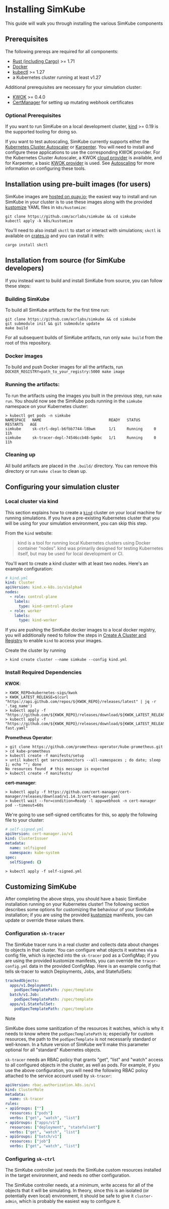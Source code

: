 <!--
project: SimKube
template: docs.html
-->

# Installing SimKube

This guide will walk you through installing the various SimKube components

## Prerequisites

The following prereqs are required for all components:

- [Rust (including Cargo)](https://www.rust-lang.org/learn/get-started) >= 1.71
- [Docker](https://docs.docker.com/get-started/)
- [kubectl](https://kubernetes.io/docs/tasks/tools/) >= 1.27
- a Kubernetes cluster running at least v1.27

Additional prerequisites are necessary for your simulation cluster:

- [KWOK](https://kwok.sigs.k8s.io) >= 0.4.0
- [CertManager](https://cert-manager.io) for setting up mutating webhook certificates

### Optional Prerequisites

If you want to run SimKube on a local development cluster, [kind](https://kind.sigs.k8s.io) >= 0.19 is the supported
tooling for doing so.

If you want to test autoscaling, SimKube currently supports either the [Kubernetes Cluster Autoscaler](https://github.com/kubernetes/autoscaler)
or [Karpenter](https://karpenter.sh).  You will need to install and configure these applications to use the
corresponding KWOK provider.  For the Kubernetes Cluster Autoscaler, a KWOK [cloud provider](https://github.com/kubernetes/autoscaler/tree/master/cluster-autoscaler/cloudprovider/kwok)
is available, and for Karpenter, a basic [KWOK provider](https://github.com/kubernetes-sigs/karpenter/tree/main/kwok) is
used.  See [Autoscaling](../adv/autoscaling.md) for more information on configuring these tools.

## Installation using pre-built images (for users)

SimKube images are [hosted on quay.io](https://quay.io/organization/appliedcomputing); the easiest way to install and
run SimKube in your cluster is to use these images along with the provided [kustomize](https://kubernetes.io/docs/tasks/manage-kubernetes-objects/kustomization/)
YAML files in `k8s/kustomize`:

```
git clone https://github.com/acrlabs/simkube && cd simkube
kubectl apply -k k8s/kustomize
```

You'll need to also install `skctl` to start or interact with simulations; `skctl` is available on
[crates.io](https://crates.io/crates/skctl) and you can install it with:

```
cargo install skctl
```

## Installation from source (for SimKube developers)

If you instead want to build and install SimKube from source, you can follow these steps:

### Building SimKube

To build all SimKube artifacts for the first time run:

```
git clone https://github.com/acrlabs/simkube && cd simkube
git submodule init && git submodule update
make build
```

For all subsequent builds of SimKube artifacts, run only `make build` from the root of this repository.

### Docker images

To build and push Docker images for all the artifacts, run `DOCKER_REGISTRY=path_to_your_registry:5000 make image`

### Running the artifacts:

To run the artifacts using the images you built in the previous step, run `make run`.   You should now see the SimKube
pods running in the `simkube` namespace on your Kubernetes cluster:

```
> kubectl get pods -n simkube
NAMESPACE   NAME                              READY   STATUS      RESTARTS   AGE
simkube     sk-ctrl-depl-b6fbb7744-l8bwm      1/1     Running     0          11h
simkube     sk-tracer-depl-74546ccb48-5gmbc   1/1     Running     0          11h
```

### Cleaning up

All build artifacts are placed in the `.build/` directory.  You can remove this directory or run `make clean` to clean
up.

## Configuring your simulation cluster

### Local cluster via kind

This section explains how to create a [`kind`](https://kind.sigs.k8s.io) cluster on your local machine for running simulations.
If you have a pre-existing Kubernetes cluster that you will be using for your simulation environment, you can skip this
step.

From the `kind` website:

> kind is a tool for running local Kubernetes clusters using Docker container “nodes”.  kind was primarily designed for
> testing Kubernetes itself, but may be used for local development or CI.

You'll want to create a kind cluster with at least two nodes.  Here's an example configuration:

```yaml
# kind.yml
kind: Cluster
apiVersion: kind.x-k8s.io/v1alpha4
nodes:
  - role: control-plane
    labels:
      type: kind-control-plane
  - role: worker
    labels:
      type: kind-worker
```

If you are pushing the SimKube docker images to a local docker registry, you will additionally need to follow the steps
in [Create A Cluster and Registry](https://kind.sigs.k8s.io/docs/user/local-registry/) to enable `kind` to access your
images.

Create the cluster by running

```
> kind create cluster --name simkube --config kind.yml
```

### Install Required Dependencies

**KWOK**:

```
> KWOK_REPO=kubernetes-sigs/kwok
> KWOK_LATEST_RELEASE=$(curl "https://api.github.com/repos/${KWOK_REPO}/releases/latest" | jq -r '.tag_name')
> kubectl apply -f "https://github.com/${KWOK_REPO}/releases/download/${KWOK_LATEST_RELEASE}/kwok.yaml"
> kubectl apply -f "https://github.com/${KWOK_REPO}/releases/download/${KWOK_LATEST_RELEASE}/stage-fast.yaml"
```

**Prometheus Operator**:

```
> git clone https://github.com/prometheus-operator/kube-prometheus.git
> cd kube-prometheus
> kubectl create -f manifests/setup
> until kubectl get servicemonitors --all-namespaces ; do date; sleep 1; echo ""; done
No resources found  # this message is expected
> kubectl create -f manifests/
```

**cert-manager**:

```
> kubectl apply -f https://github.com/cert-manager/cert-manager/releases/download/v1.14.3/cert-manager.yaml
> kubectl wait --for=condition=Ready -l app=webhook -n cert-manager pod --timeout=60s
```

We're going to use self-signed certificates for this, so apply the following file to your cluster:

```yaml
# self-signed.yml
apiVersion: cert-manager.io/v1
kind: ClusterIssuer
metadata:
  name: selfsigned
  namespace: kube-system
spec:
  selfSigned: {}
```

```
> kubectl apply -f self-signed.yml
```

## Customizing SimKube

After completing the above steps, you should have a basic SimKube installation running on your Kubernetes cluster!
The following section describes some options for customizing the behaviour of your SimKube installation; if you are
using the provided [kustomize](https://github.com/acrlabs/simkube/tree/master/k8s/kustomize) manifests, you can update
or override these values there.

### Configuration `sk-tracer`

The SimKube tracer runs in a real cluster and collects data about changes to objects in that cluster.  You can configure
what objects it watches via a config file, which is injected into the `sk-tracer` pod as a ConfigMap; if you are using
the provided kustomize manifests, you can override the `tracer-config.yml` data in the provided ConfigMap.  Here is an
example config that tells sk-tracer to watch Deployments, Jobs, and StatefulSets:

```yaml
trackedObjects:
  apps/v1.Deployment:
    podSpecTemplatePath: /spec/template
  batch/v1.Job:
    podSpecTemplatePath: /spec/template
  apps/v1.StatefulSet:
    podSpecTemplatePath: /spec/template
```

> [!NOTE]
> SimKube does some sanitization of the resources it watches, which is why it needs to know where the
> `podSpecTemplatePath` is; especially for custom resources, the path to the `podSpecTemplate` is not necessarily
> standard or well-known.  In a future version of SimKube we'll make this parameter optional for all "standard"
> Kubernetes objects.

`sk-tracer` needs an RBAC policy that grants "get", "list" and "watch" access to all configured objects in the cluster,
as well as pods.  For example, if you use the above configuration, you will need the following RBAC policy attached to
the service account used by `sk-tracer`:

```yaml
apiVersion: rbac.authorization.k8s.io/v1
kind: ClusterRole
metadata:
  name: sk-tracer
rules:
- apiGroups: [""]
  resources: ["pods"]
  verbs: ["get", "watch", "list"]
- apiGroups: ["apps/v1"]
  resources: ["deployment", "statefulset"]
  verbs: ["get", "watch", "list"]
- apiGroups: ["batch/v1"]
  resources: ["job"]
  verbs: ["get", "watch", "list"]
```

### Configuring `sk-ctrl`

The SimKube controller just needs the SimKube custom resources installed in the target environment, and needs no other
configuration.

The SimKube controller needs, at a minimum, write access for all of the objects that it will be simulating.  In theory,
since this is an isolated (or potentially even local) environment, it should be safe to give it `cluster-admin`, which
is probably the easiest way to configure it.

